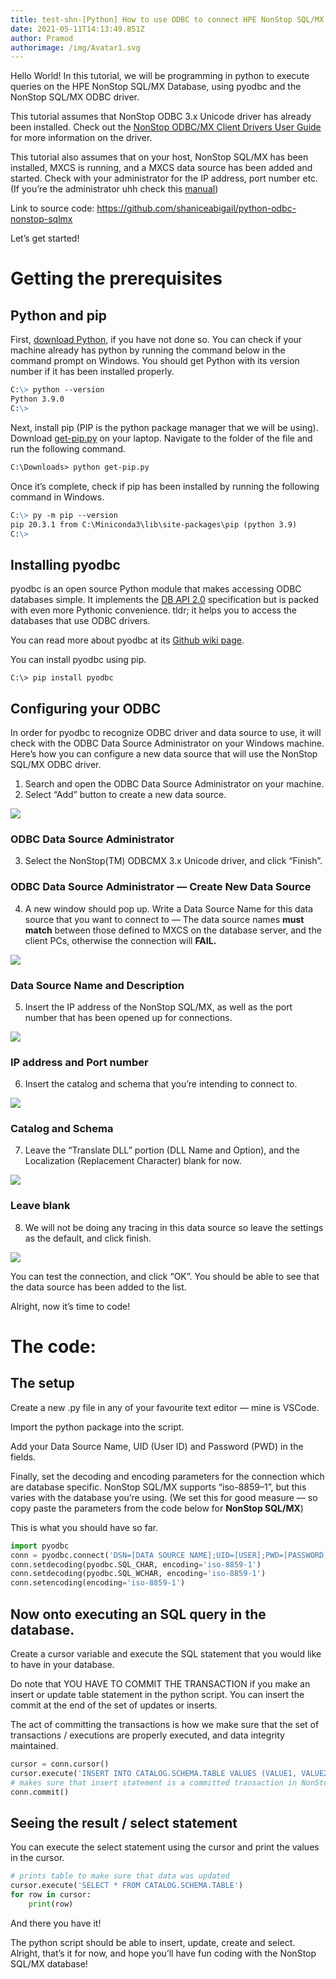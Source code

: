 ```yaml
---
title: test-shn-[Python] How to use ODBC to connect HPE NonStop SQL/MX
date: 2021-05-11T14:13:49.851Z
author: Pramod
authorimage: /img/Avatar1.svg
---
```


<!--StartFragment-->

Hello World! In this tutorial, we will be programming in python to execute queries on the HPE NonStop SQL/MX Database, using pyodbc and the NonStop SQL/MX ODBC driver.

This tutorial assumes that NonStop ODBC 3.x Unicode driver has already been installed. Check out the [NonStop ODBC/MX Client Drivers User Guide](https://support.hpe.com/hpesc/public/docDisplay?docId=a00045523en_us&docLocale=en_US) for more information on the driver.

This tutorial also assumes that on your host, NonStop SQL/MX has been installed, MXCS is running, and a MXCS data source has been added and started. Check with your administrator for the IP address, port number etc. (If you’re the administrator uhh check this [manual](https://support.hpe.com/hpesc/public/docDisplay?docLocale=en_US&docId=emr_na-a00090054en_us))

Link to source code: <https://github.com/shaniceabigail/python-odbc-nonstop-sqlmx>

Let’s get started!

# Getting the prerequisites

## Python and pip

First, [download Python,](https://www.python.org/downloads/) if you have not done so. You can check if your machine already has python by running the command below in the command prompt on Windows. You should get Python with its version number if it has been installed properly.

```markdown
C:\> python --version
Python 3.9.0
C:\>
```

Next, install pip (PIP is the python package manager that we will be using). Download [get-pip.py](https://bootstrap.pypa.io/get-pip.py) on your laptop. Navigate to the folder of the file and run the following command.

```markdown
C:\Downloads> python get-pip.py
```

Once it’s complete, check if pip has been installed by running the following command in Windows.

```markdown
C:\> py -m pip --version
pip 20.3.1 from C:\Miniconda3\lib\site-packages\pip (python 3.9)
C:\> 
```

## Installing pyodbc

pyodbc is an open source Python module that makes accessing ODBC databases simple. It implements the [DB API 2.0](https://www.python.org/dev/peps/pep-0249) specification but is packed with even more Pythonic convenience. tldr; it helps you to access the databases that use ODBC drivers.

You can read more about pyodbc at its [Github wiki page](https://github.com/mkleehammer/pyodbc/wiki).

You can install pyodbc using pip.

```
C:\> pip install pyodbc
```

## Configuring your ODBC

In order for pyodbc to recognize ODBC driver and data source to use, it will check with the ODBC Data Source Administrator on your Windows machine. Here’s how you can configure a new data source that will use the NonStop SQL/MX ODBC driver.

1. Search and open the ODBC Data Source Administrator on your machine.
2. Select “Add” button to create a new data source.

![](https://miro.medium.com/max/594/1*PWpQ3yfwfB08ITElY9IHRQ.png)

### ODBC Data Source Administrator

3. Select the NonStop(TM) ODBCMX 3.x Unicode driver, and click “Finish”.



### ODBC Data Source Administrator — Create New Data Source

4. A new window should pop up. Write a Data Source Name for this data source that you want to connect to — The data source names **must match** between those defined to MXCS on the database server, and the client PCs, otherwise the connection will **FAIL.**

![](https://miro.medium.com/max/563/1*n48eArrYZ1moeC432v2gZg.png)

### Data Source Name and Description

5. Insert the IP address of the NonStop SQL/MX, as well as the port number that has been opened up for connections.

![](https://miro.medium.com/max/564/1*4FWFtcvDezDej8zjf90jhg.png)

### IP address and Port number

6. Insert the catalog and schema that you’re intending to connect to.

![](https://miro.medium.com/max/564/1*EPl5NDJsUHZJd6PI-U4eRA.png)

### Catalog and Schema

7. Leave the “Translate DLL” portion (DLL Name and Option), and the Localization (Replacement Character) blank for now.

![](https://miro.medium.com/max/564/1*7BZPU6fI38qaTcXR6IrIag.png)

### Leave blank

8. We will not be doing any tracing in this data source so leave the settings as the default, and click finish.

![](https://miro.medium.com/max/564/1*DtYFoVsOh4fTpAHwG1n01w.png)

You can test the connection, and click “OK”. You should be able to see that the data source has been added to the list.

Alright, now it’s time to code!

# The code:

## The setup

Create a new .py file in any of your favourite text editor — mine is VSCode.

Import the python package into the script.

Add your Data Source Name, UID (User ID) and Password (PWD) in the fields.

Finally, set the decoding and encoding parameters for the connection which are database specific. NonStop SQL/MX supports “iso-8859–1”, but this varies with the database you’re using. (We set this for good measure — so copy paste the parameters from the code below for **NonStop SQL/MX**)

This is what you should have so far.

```python
import pyodbc 
conn = pyodbc.connect('DSN=[DATA SOURCE NAME];UID=[USER];PWD=[PASSWORD]') 
conn.setdecoding(pyodbc.SQL_CHAR, encoding='iso-8859-1')
conn.setdecoding(pyodbc.SQL_WCHAR, encoding='iso-8859-1')
conn.setencoding(encoding='iso-8859-1') 
```

## Now onto executing an SQL query in the database.

Create a cursor variable and execute the SQL statement that you would like to have in your database.

Do note that YOU HAVE TO COMMIT THE TRANSACTION if you make an insert or update table statement in the python script. You can insert the commit at the end of the set of updates or inserts.

The act of committing the transactions is how we make sure that the set of transactions / executions are properly executed, and data integrity maintained.

```python
cursor = conn.cursor()
cursor.execute('INSERT INTO CATALOG.SCHEMA.TABLE VALUES (VALUE1, VALUE2)')
# makes sure that insert statement is a committed transaction in NonStop SQL/MX database
conn.commit() 
```

## Seeing the result / select statement

You can execute the select statement using the cursor and print the values in the cursor.

```python
# prints table to make sure that data was updated
cursor.execute('SELECT * FROM CATALOG.SCHEMA.TABLE')
for row in cursor:    
    print(row)
```

And there you have it!

The python script should be able to insert, update, create and select. Alright, that’s it for now, and hope you’ll have fun coding with the NonStop SQL/MX database!

<!--EndFragment-->
